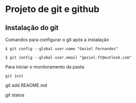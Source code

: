 # Projeto de git e github

## Instalação do git

Comandos para configurar o git após a instalação

```
$ git config --global user.name "Geziel Fernandez"

$ git config --global user.email "geziel-ft@outlook.com"
```

Para iniciar o monitoramento da pasta
```
git init
```

git add README.md

git status